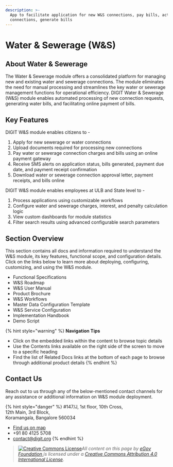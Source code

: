 ```yaml
---
description: >-
  App to facilitate application for new W&S connections, pay bills, activate
  connections, generate bills
---
```


# Water & Sewerage \(W&S\)

## About Water & Sewerage

The Water & Sewerage module offers a consolidated platform for managing new and existing water and sewerage connections. The module eliminates the need for manual processing and streamlines the key water or sewerage management functions for operational efficiency. DIGIT Water & Sewerage \(W&S\) module enables automated processing of new connection requests, generating water bills, and facilitating online payment of bills.

## Key Features

DIGIT W&S module enables citizens to -

1. Apply for new sewerage or water connections
2. Upload documents required for processing new connections
3. Pay water or sewerage connection charges and bills using an online payment gateway
4. Receive SMS alerts on application status, bills generated, payment due date, and payment receipt confirmation
5. Download water or sewerage connection approval letter, payment receipts, and bills online

DIGIT W&S module enables employees at ULB and State level to -

1. Process applications using customizable workflows
2. Configure water and sewerage charges, interest, and penalty calculation logic
3. View custom dashboards for module statistics
4. Filter search results using advanced configurable search parameters

## Section Overview

This section contains all docs and information required to understand the W&S module, its key features, functional scope, and configuration details. Click on the links below to learn more about deploying, configuring, customizing, and using the W&S module.

* Functional Specifications
* W&S Roadmap
* W&S User Manual
* Product Brochure
* W&S Workflows 
* Master Data Configuration Template
* W&S Service Configuration
* Implementation Handbook
* Demo Script

{% hint style="warning" %}
**Navigation Tips**

* Click on the embedded links within the content to browse topic details
* Use the Contents links available on the right side of the screen to move to a specific heading
* Find the list of Related Docs links at the bottom of each page to browse through additional product details
{% endhint %}

## Contact Us

Reach out to us through any of the below-mentioned contact channels for any assistance or additional information on W&S module deployment.

{% hint style="danger" %}
\#147/J, 1st floor, 10th Cross,  
12th Main, 3rd Block,  
Koramangala, Bangalore 560034

* [Find us on map](https://goo.gl/maps/pYCFMhHWW7r)
* +91 80 4125 5708
* contact@digit.org
{% endhint %}







> [![Creative Commons License](https://i.creativecommons.org/l/by/4.0/80x15.png)](http://creativecommons.org/licenses/by/4.0/)_All content on this page by_ [_eGov Foundation_ ](https://egov.org.in/)_is licensed under a_ [_Creative Commons Attribution 4.0 International License_](http://creativecommons.org/licenses/by/4.0/)_._

